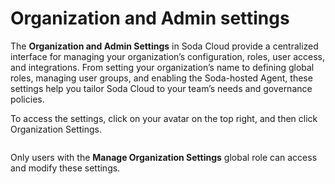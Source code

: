 # Organization and Admin settings



The **Organization and Admin Settings** in Soda Cloud provide a centralized interface for managing your organization’s configuration, roles, user access, and integrations. From setting your organization’s name to defining global roles, managing user groups, and enabling the Soda-hosted Agent, these settings help you tailor Soda Cloud to your team’s needs and governance policies.

To access the settings, click on your avatar on the top right, and then click Organization Settings.

<figure><img src="../.gitbook/assets/Screenshot 2025-05-29 at 2.21.12 PM.png" alt=""><figcaption></figcaption></figure>

Only users with the **Manage Organization Settings** global role can access and modify these settings.
